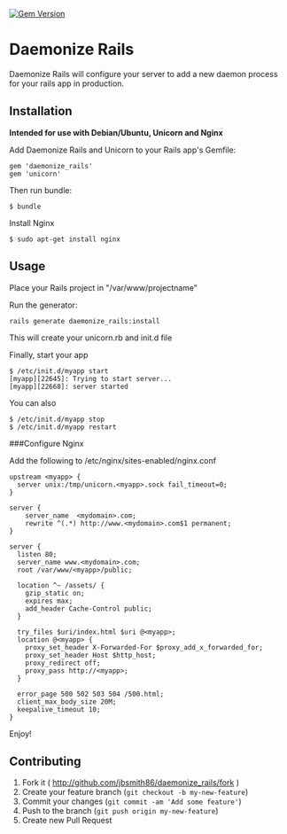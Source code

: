 [![Gem Version](https://badge.fury.io/rb/daemonize_rails.svg)](http://badge.fury.io/rb/daemonize_rails)
# Daemonize Rails

Daemonize Rails will configure your server to add a new daemon process for your rails app in production.

## Installation

****Intended for use with Debian/Ubuntu, Unicorn and Nginx****

Add Daemonize Rails and Unicorn to your Rails app's Gemfile:

    gem 'daemonize_rails'
    gem 'unicorn'

Then run bundle:

    $ bundle
    
Install Nginx

    $ sudo apt-get install nginx

## Usage

Place your Rails project in "/var/www/projectname"

Run the generator:

    rails generate daemonize_rails:install

This will create your unicorn.rb and init.d file

Finally, start your app

    $ /etc/init.d/myapp start
    [myapp][22645]: Trying to start server...
    [myapp][22668]: server started

You can also

    $ /etc/init.d/myapp stop
    $ /etc/init.d/myapp restart
    
###Configure Nginx

Add the following to /etc/nginx/sites-enabled/nginx.conf


```
upstream <myapp> {
  server unix:/tmp/unicorn.<myapp>.sock fail_timeout=0;
}

server {
    server_name  <mydomain>.com;
    rewrite ^(.*) http://www.<mydomain>.com$1 permanent;
}

server {
  listen 80;
  server_name www.<mydomain>.com;
  root /var/www/<myapp>/public;

  location ^~ /assets/ {
    gzip_static on;
    expires max;
    add_header Cache-Control public;
  }

  try_files $uri/index.html $uri @<myapp>;
  location @<myapp> {
    proxy_set_header X-Forwarded-For $proxy_add_x_forwarded_for;
    proxy_set_header Host $http_host;
    proxy_redirect off;
    proxy_pass http://<myapp>;
  }

  error_page 500 502 503 504 /500.html;
  client_max_body_size 20M;
  keepalive_timeout 10;
}

```
    
Enjoy!

## Contributing

1. Fork it ( http://github.com/jbsmith86/daemonize_rails/fork )
2. Create your feature branch (`git checkout -b my-new-feature`)
3. Commit your changes (`git commit -am 'Add some feature'`)
4. Push to the branch (`git push origin my-new-feature`)
5. Create new Pull Request
